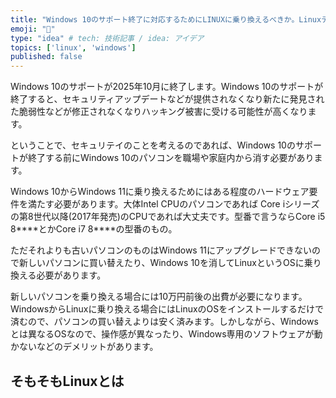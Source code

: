 ```yaml
---
title: "Windows 10のサポート終了に対応するためにLINUXに乗り換えるべきか。Linuxデスクトップ常用ユーザーが現状のLinuxデスクトップ環境を考える"
emoji: "🐧"
type: "idea" # tech: 技術記事 / idea: アイデア
topics: ['linux', 'windows']
published: false
---
```


<!-- 
伝えたいこと

- Windows 10がサポート終了する
- 代替手段としてのLinux
- Linuxができることの紹介
  - 日本語入力はできる。Google日本語入力のオープンソース版mozcを使うえる。変換制度はそこそこ良い。
  - インターネットの閲覧は問題ない。動画配信サービスは著作権保護の関係か若干画質が落ちるときもある。
  - Microsoft Officeは動かないのでOfficeを多用する人には向かない。Microsoft Office OnlineやGoogle Office、インストール型のLibreOfficeといった代替手段はある。
  - 動画編集ソフトはDavinci ResolveがLinuxで動作する。またkdenliveというオープンソースの動画編集ソフトも評判が良い。
  - ゲーム関係はとても良くなった。Steamで配信されているゲームの多くはProtonという互換レイヤーを使うことで快適に動くようになった。ゲームによってはWindowsよりもフレームレートが出るものもある。しかし対戦ゲームはアンチチートソフトによってLinuxが弾かれることもある。シングルプレイヤーゲームは動く。マルチプレイヤーゲームは怪しい。
  - Adobe製品は動かないのでデザイン系の仕事をしている人には向かない。
  - プログラミング関係は快適。サーバーサイドの開発をしている人は普段からLinuxを触ることで知識を吸収できるだろう。Windows用、Mac用のアプリケーションを開発するならそれぞれのOSで開発するのが問題が少ない。
  - 動画配信ソフトはOBS StudioがLinuxで動作する。
  - ウイルス対策ソフトはあまりない。無料のセキュリティソフトClamAVがあるほか、ビジネス向けのセキュリティソフトはある（ESETやBitdefenderなど）。しかし一般家庭用のセキュリティソフトはあまりない。
- ディストリビューションについて
  - Linuxといっていたが、狭義のLinuxはカーネルとよばれるOSの中核部分のことを指す。それだけだとOSとしては動かないので、Linuxを使うためにはLinuxカーネルに加えて、アプリケーションやライブラリなどのソフトウェアが必要になる。これらをまとめてディストリビューションと呼ぶ。
  - ディストリビューションはたくさんある。代表的なものはUbuntu、Fedora、Debian、Arch Linuxなど。
  - 個人的にはUbuntu、Fedora
  
  
 -->

Windows 10のサポートが2025年10月に終了します。Windows 10のサポートが終了すると、セキュリティアップデートなどが提供されなくなり新たに発見された脆弱性などが修正されなくなりハッキング被害に受ける可能性が高くなります。

ということで、セキュリテイのことを考えるのであれば、Windows 10のサポートが終了する前にWindows 10のパソコンを職場や家庭内から消す必要があります。

Windows 10からWindows 11に乗り換えるためにはある程度のハードウェア要件を満たす必要があります。大体Intel CPUのパソコンであれば Core iシリーズの第8世代以降(2017年発売)のCPUであれば大丈夫です。型番で言うならCore i5 8\*\*\*\*とかCore i7 8\*\*\*\*の型番のもの。

ただそれよりも古いパソコンのものはWindows 11にアップグレードできないので新しいパソコンに買い替えたり、Windows 10を消してLinuxというOSに乗り換える必要があります。

新しいパソコンを乗り換える場合には10万円前後の出費が必要になります。WindowsからLinuxに乗り換える場合にはLinuxのOSをインストールするだけで済むので、パソコンの買い替えよりは安く済みます。しかしながら、Windowsとは異なるOSなので、操作感が異なったり、Windows専用のソフトウェアが動かないなどのデメリットがあります。

## そもそもLinuxとは


## 
